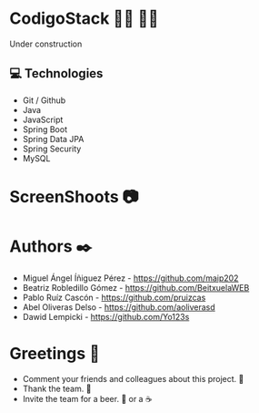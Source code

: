 # CodigoStack :technologist: :woman_technologist:	
Under construction

## 💻 Technologies

- Git / Github
- Java
- JavaScript
- Spring Boot
- Spring Data JPA
- Spring Security
- MySQL

# ScreenShoots :camera:

# Authors ✒️
- Miguel Ángel Íñiguez Pérez - https://github.com/maip202
- Beatriz Robledillo Gómez - https://github.com/BeitxuelaWEB
- Pablo Ruíz Cascón - https://github.com/pruizcas
- Abel Oliveras Delso - https://github.com/aoliverasd
- Dawid Lempicki - https://github.com/Yo123s

# Greetings :gift:
- Comment your friends and colleagues about this project. :loudspeaker:
- Thank the team. :slightly_smiling_face:
- Invite the team for a beer. :beer: or a :coffee:
